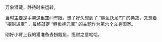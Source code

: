 万象潜藏，静待时来运转。

当时主要是手腕这里空间有限，想了好久想到了 “鲤鱼跃龙门” 的典故，又想着 “招财进宝” ，最终敲定 “鲤鱼抱元宝” 的主题作为第六个文身图案。

刚好小臂上我的猫准备去捞鲤鱼，揽财之意哈哈。
